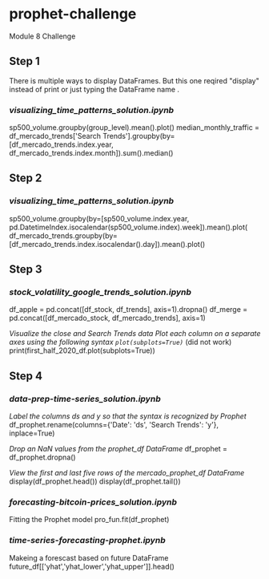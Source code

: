 # prophet-challenge
Module 8 Challenge
## Step 1
There is multiple ways to display DataFrames.  But this one reqired "display" instead of print or just typing the DataFrame name .

### *visualizing_time_patterns_solution.ipynb*
sp500_volume.groupby(group_level).mean().plot()
median_monthly_traffic = df_mercado_trends['Search Trends'].groupby(by=[df_mercado_trends.index.year, df_mercado_trends.index.month]).sum().median()

## Step 2
### *visualizing_time_patterns_solution.ipynb*
sp500_volume.groupby(by=[sp500_volume.index.year, pd.DatetimeIndex.isocalendar(sp500_volume.index).week]).mean().plot(
df_mercado_trends.groupby(by=[df_mercado_trends.index.isocalendar().day]).mean().plot()


## Step 3
### *stock_volatility_google_trends_solution.ipynb*
df_apple = pd.concat([df_stock, df_trends], axis=1).dropna()
df_merge = pd.concat([df_mercado_stock, df_mercado_trends], axis=1)

*Visualize the close and Search Trends data*
*Plot each column on a separate axes using the following syntax*
*`plot(subplots=True)`*  (did not work)
print(first_half_2020_df.plot(subplots=True))

## Step 4
### *data-prep-time-series_solution.ipynb*
*Label the columns ds and y so that the syntax is recognized by Prophet*
df_prophet.rename(columns={'Date': 'ds', 'Search Trends': 'y'}, inplace=True)

*Drop an NaN values from the prophet_df DataFrame*
df_prophet = df_prophet.dropna()

*View the first and last five rows of the mercado_prophet_df DataFrame*
display(df_prophet.head())
display(df_prophet.tail())

### *forecasting-bitcoin-prices_solution.ipynb*
Fitting the Prophet model
pro_fun.fit(df_prophet)

### *time-series-forecasting-prophet.ipynb*
Makeing a forescast based on future DataFrame
future_df[['yhat','yhat_lower','yhat_upper']].head()

